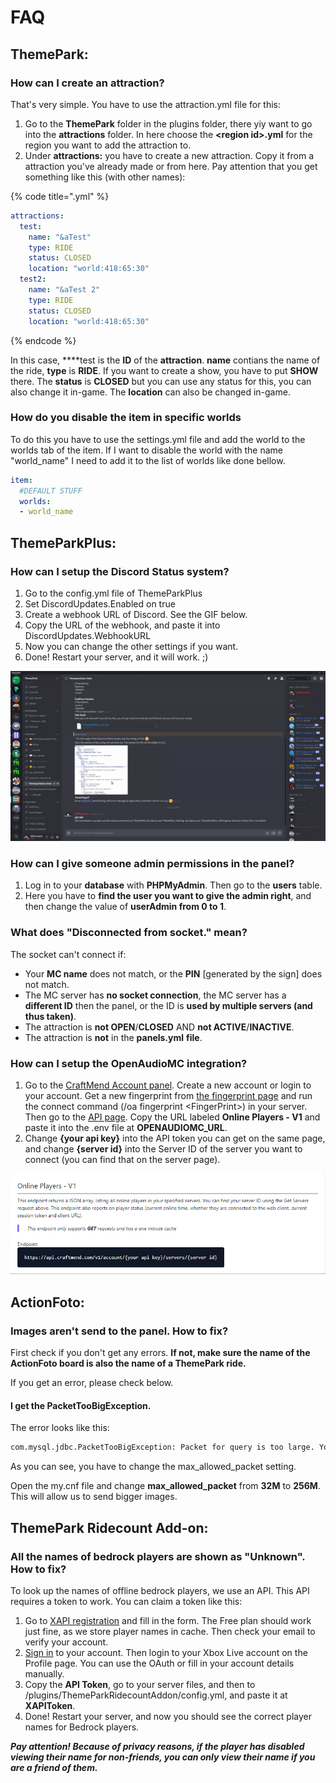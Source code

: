 # FAQ

## ThemePark:

### How can I create an attraction?

That's very simple. You have to use the attraction.yml file for this:

1. Go to the **ThemePark** folder in the plugins folder, there yiy want to go into the **attractions** folder. In here choose the **&lt;region id&gt;.yml** for the region you want to add the attraction to.
2. Under **attractions:** you have to create a new attraction. Copy it from a attraction you've already made or from here. Pay attention that you get something like this \(with other names\):

{% code title="<region id>.yml" %}
```yaml
attractions:
  test:
    name: "&aTest"
    type: RIDE
    status: CLOSED
    location: "world:418:65:30"
  test2:
    name: "&aTest 2"
    type: RIDE
    status: CLOSED
    location: "world:418:65:30"
```
{% endcode %}

In this case, ****test is the **ID** of the **attraction**. **name** contians the name of the ride, **type** is **RIDE**. If you want to create a show, you have to put **SHOW** there. The **status** is **CLOSED** but you can use any status for this, you can also change it in-game. The **location** can also be changed in-game.

### How do you disable the item in specific worlds

To do this you have to use the settings.yml file and add the world to the worlds tab of the item. If I want to disable the world with the name "world\_name" I need to add it to the list of worlds like done bellow.

```yaml
item:
  #DEFAULT STUFF
  worlds:
  - world_name
```

## ThemeParkPlus:

### How can I setup the Discord Status system?

1. Go to the config.yml file of ThemeParkPlus
2. Set DiscordUpdates.Enabled on true
3. Create a webhook URL of Discord. See the GIF below.
4. Copy the URL of the webhook, and paste it into DiscordUpdates.WebhookURL
5. Now you can change the other settings if you want.
6. Done! Restart your server, and it will work. ;\)

![\(You can also change the name and logo here\).](../.gitbook/assets/ezgif-4-97d0af8239cb.gif)

### How can I give someone admin permissions in the panel?

1. Log in to your **database** with **PHPMyAdmin**. Then go to the **users** table.
2. Here you have to **find the user you want to give the admin right**, and then change the value of **userAdmin from 0 to 1**.

### What does "Disconnected from socket." mean?

The socket can't connect if:

* Your **MC name** does not match, or the **PIN** \[generated by the sign\] does not match.
* The MC server has **no socket connection**, the MC server has a **different ID** then the panel, or the ID is **used by multiple servers \(and thus taken\)**.
* The attraction is **not OPEN**/**CLOSED** AND **not ACTIVE**/**INACTIVE**.
* The attraction is **not** in the **panels.yml** **file**.

### How can I setup the OpenAudioMC integration?

1. Go to the [CraftMend Account panel](https://account.craftmend.com/). Create a new account or login to your account. Get a new fingerprint from [the fingerprint page](https://account.craftmend.com/account/fingerprint) and run the connect command \(/oa fingerprint &lt;FingerPrint&gt;\) in your server. Then go to the [API page](https://account.craftmend.com/account/api). Copy the URL labeled **Online Players - V1** and paste it into the .env file at **OPENAUDIOMC\_URL**.
2. Change **{your api key}** into the API token you can get on the same page, and change **{server id}** into the Server ID of the server you want to connect \(you can find that on the server page\).

![](../.gitbook/assets/image%20%281%29.png)

## ActionFoto:

### Images aren't send to the panel. How to fix?

First check if you don't get any errors. **If not, make sure the name of the ActionFoto board is also the name of a ThemePark ride.** 

If you get an error, please check below.

#### I get the PacketTooBigException.

The error looks like this:

```bash
com.mysql.jdbc.PacketTooBigException: Packet for query is too large. You can change this value on the server by setting the max_allowed_packet' variable.
```

As you can see, you have to change the max\_allowed\_packet setting.

Open the my.cnf file and change **max\_allowed\_packet** from **32M** to **256M**. This will allow us to send bigger images.

## ThemePark Ridecount Add-on:

### All the names of bedrock players are shown as "Unknown". How to fix?

To look up the names of offline bedrock players, we use an API. This API requires a token to work. You can claim a token like this:

1. Go to [XAPI registration](https://xapi.us/register) and fill in the form. The Free plan should work just fine, as we store player names in cache. Then check your email to verify your account.
2. [Sign in](https://xapi.us/login) to your account. Then login to your Xbox Live account on the Profile page. You can use the OAuth or fill in your account details manually.
3. Copy the **API Token**, go to your server files, and then to /plugins/ThemeParkRidecountAddon/config.yml, and paste it at **XAPIToken**.
4. Done! Restart your server, and now you should see the correct player names for Bedrock players.

_**Pay attention! Because of privacy reasons, if the player has disabled viewing their name for non-friends, you can only view their name if you are a friend of them.**_

